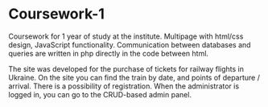 # Coursework-1
Coursework for 1 year of study at the institute. Multipage with html/css design, JavaScript functionality. 
Communication between databases and queries are written in php directly in the code between html.

The site was developed for the purchase of tickets for railway flights in Ukraine. On the site you can find the train by date, and points of departure / arrival. 
There is a possibility of registration. When the administrator is logged in, you can go to the CRUD-based admin panel.
